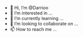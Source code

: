 - 👋 Hi, I’m @Darrioo
- 👀 I’m interested in ...
- 🌱 I’m currently learning ...
- 💞️ I’m looking to collaborate on ...
- 📫 How to reach me ...

<!---
Darrioo/Darrioo is a ✨ special ✨ repository because its `README.md` (this file) appears on your GitHub profile.
You can click the Preview link to take a look at your changes.
--->
